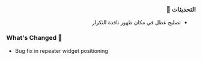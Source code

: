 <div dir='rtl'>

### التحديثات 💭

- تصليح عطل في مكان ظهور نافذة التكرار

</div>

### What's Changed 💭

- Bug fix in repeater widget positioning

